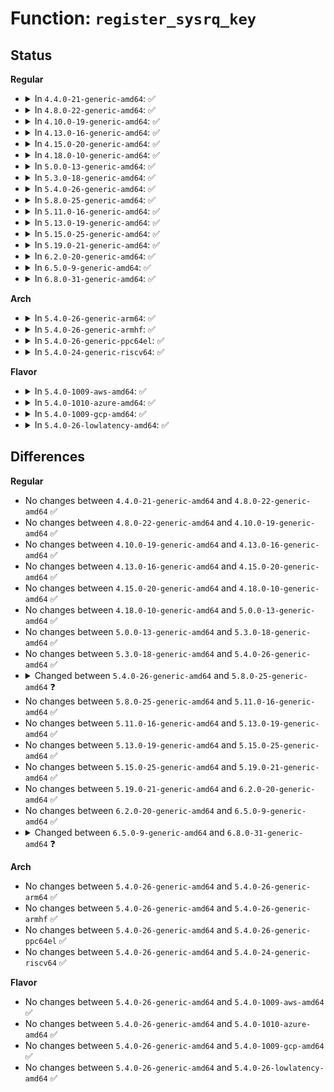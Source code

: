 # Function: <code>register_sysrq_key</code>

## Status
<b>Regular</b>
<ul>
<li>
<details>
<summary>In <code>4.4.0-21-generic-amd64</code>: ✅</summary>

```c
int register_sysrq_key(int key, struct sysrq_key_op * op_p)
```

```json
{
  "name": "register_sysrq_key",
  "collision_type": "Unique Global",
  "inline_type": "No",
  "funcs": [
    {
      "addr": 18446744071584013568,
      "name": "register_sysrq_key",
      "external": true,
      "loc": "drivers/tty/sysrq.c:1067",
      "file": "drivers/tty/sysrq.c",
      "inline": "seen, unknown",
      "caller_inline": [],
      "caller_func": [
        "kernel/power/poweroff.c:pm_sysrq_init",
        "kernel/debug/debug_core.c:kgdb_register_io_module"
      ]
    }
  ],
  "symbols": [
    {
      "addr": 18446744071584013568,
      "name": "register_sysrq_key",
      "section": ".text",
      "bind": "STB_GLOBAL",
      "size": 18
    }
  ]
}
```
</details>
</li>
<li>
<details>
<summary>In <code>4.8.0-22-generic-amd64</code>: ✅</summary>

```c
int register_sysrq_key(int key, struct sysrq_key_op * op_p)
```

```json
{
  "name": "register_sysrq_key",
  "collision_type": "Unique Global",
  "inline_type": "No",
  "funcs": [
    {
      "addr": 18446744071584344448,
      "name": "register_sysrq_key",
      "external": true,
      "loc": "drivers/tty/sysrq.c:1074",
      "file": "drivers/tty/sysrq.c",
      "inline": "seen, unknown",
      "caller_inline": [],
      "caller_func": [
        "kernel/power/poweroff.c:pm_sysrq_init",
        "kernel/debug/debug_core.c:kgdb_register_io_module"
      ]
    }
  ],
  "symbols": [
    {
      "addr": 18446744071584344448,
      "name": "register_sysrq_key",
      "section": ".text",
      "bind": "STB_GLOBAL",
      "size": 18
    }
  ]
}
```
</details>
</li>
<li>
<details>
<summary>In <code>4.10.0-19-generic-amd64</code>: ✅</summary>

```c
int register_sysrq_key(int key, struct sysrq_key_op * op_p)
```

```json
{
  "name": "register_sysrq_key",
  "collision_type": "Unique Global",
  "inline_type": "No",
  "funcs": [
    {
      "addr": 18446744071584526288,
      "name": "register_sysrq_key",
      "external": true,
      "loc": "drivers/tty/sysrq.c:1074",
      "file": "drivers/tty/sysrq.c",
      "inline": "seen, unknown",
      "caller_inline": [],
      "caller_func": [
        "kernel/power/poweroff.c:pm_sysrq_init",
        "kernel/debug/debug_core.c:kgdb_register_io_module"
      ]
    }
  ],
  "symbols": [
    {
      "addr": 18446744071584526288,
      "name": "register_sysrq_key",
      "section": ".text",
      "bind": "STB_GLOBAL",
      "size": 18
    }
  ]
}
```
</details>
</li>
<li>
<details>
<summary>In <code>4.13.0-16-generic-amd64</code>: ✅</summary>

```c
int register_sysrq_key(int key, struct sysrq_key_op * op_p)
```

```json
{
  "name": "register_sysrq_key",
  "collision_type": "Unique Global",
  "inline_type": "No",
  "funcs": [
    {
      "addr": 18446744071584609792,
      "name": "register_sysrq_key",
      "external": true,
      "loc": "drivers/tty/sysrq.c:1083",
      "file": "drivers/tty/sysrq.c",
      "inline": "seen, unknown",
      "caller_inline": [],
      "caller_func": [
        "kernel/power/poweroff.c:pm_sysrq_init",
        "kernel/debug/debug_core.c:kgdb_register_io_module"
      ]
    }
  ],
  "symbols": [
    {
      "addr": 18446744071584609792,
      "name": "register_sysrq_key",
      "section": ".text",
      "bind": "STB_GLOBAL",
      "size": 18
    }
  ]
}
```
</details>
</li>
<li>
<details>
<summary>In <code>4.15.0-20-generic-amd64</code>: ✅</summary>

```c
int register_sysrq_key(int key, struct sysrq_key_op * op_p)
```

```json
{
  "name": "register_sysrq_key",
  "collision_type": "Unique Global",
  "inline_type": "No",
  "funcs": [
    {
      "addr": 18446744071585022320,
      "name": "register_sysrq_key",
      "external": true,
      "loc": "drivers/tty/sysrq.c:1088",
      "file": "drivers/tty/sysrq.c",
      "inline": "seen, unknown",
      "caller_inline": [],
      "caller_func": [
        "kernel/power/poweroff.c:pm_sysrq_init",
        "kernel/debug/debug_core.c:kgdb_register_io_module"
      ]
    }
  ],
  "symbols": [
    {
      "addr": 18446744071585022320,
      "name": "register_sysrq_key",
      "section": ".text",
      "bind": "STB_GLOBAL",
      "size": 18
    }
  ]
}
```
</details>
</li>
<li>
<details>
<summary>In <code>4.18.0-10-generic-amd64</code>: ✅</summary>

```c
int register_sysrq_key(int key, struct sysrq_key_op * op_p)
```

```json
{
  "name": "register_sysrq_key",
  "collision_type": "Unique Global",
  "inline_type": "No",
  "funcs": [
    {
      "addr": 18446744071585256656,
      "name": "register_sysrq_key",
      "external": true,
      "loc": "drivers/tty/sysrq.c:1088",
      "file": "drivers/tty/sysrq.c",
      "inline": "seen, unknown",
      "caller_inline": [],
      "caller_func": [
        "kernel/power/poweroff.c:pm_sysrq_init",
        "security/lock_down.c:lockdown_lift_sysrq"
      ]
    }
  ],
  "symbols": [
    {
      "addr": 18446744071585256656,
      "name": "register_sysrq_key",
      "section": ".text",
      "bind": "STB_GLOBAL",
      "size": 18
    }
  ]
}
```
</details>
</li>
<li>
<details>
<summary>In <code>5.0.0-13-generic-amd64</code>: ✅</summary>

```c
int register_sysrq_key(int key, struct sysrq_key_op * op_p)
```

```json
{
  "name": "register_sysrq_key",
  "collision_type": "Unique Global",
  "inline_type": "No",
  "funcs": [
    {
      "addr": 18446744071585376048,
      "name": "register_sysrq_key",
      "external": true,
      "loc": "drivers/tty/sysrq.c:1082",
      "file": "drivers/tty/sysrq.c",
      "inline": "seen, unknown",
      "caller_inline": [],
      "caller_func": [
        "kernel/power/poweroff.c:pm_sysrq_init",
        "security/lock_down.c:lockdown_lift_sysrq"
      ]
    }
  ],
  "symbols": [
    {
      "addr": 18446744071585376048,
      "name": "register_sysrq_key",
      "section": ".text",
      "bind": "STB_GLOBAL",
      "size": 18
    }
  ]
}
```
</details>
</li>
<li>
<details>
<summary>In <code>5.3.0-18-generic-amd64</code>: ✅</summary>

```c
int register_sysrq_key(int key, struct sysrq_key_op * op_p)
```

```json
{
  "name": "register_sysrq_key",
  "collision_type": "Unique Global",
  "inline_type": "No",
  "funcs": [
    {
      "addr": 18446744071585589952,
      "name": "register_sysrq_key",
      "external": true,
      "loc": "drivers/tty/sysrq.c:1088",
      "file": "drivers/tty/sysrq.c",
      "inline": "seen, unknown",
      "caller_inline": [],
      "caller_func": [
        "kernel/power/poweroff.c:pm_sysrq_init",
        "kernel/rcu/tree.c:rcu_sysrq_init",
        "security/lock_down.c:lockdown_lift_sysrq"
      ]
    }
  ],
  "symbols": [
    {
      "addr": 18446744071585589952,
      "name": "register_sysrq_key",
      "section": ".text",
      "bind": "STB_GLOBAL",
      "size": 18
    }
  ]
}
```
</details>
</li>
<li>
<details>
<summary>In <code>5.4.0-26-generic-amd64</code>: ✅</summary>

```c
int register_sysrq_key(int key, struct sysrq_key_op * op_p)
```

```json
{
  "name": "register_sysrq_key",
  "collision_type": "Unique Global",
  "inline_type": "No",
  "funcs": [
    {
      "addr": 18446744071585730784,
      "name": "register_sysrq_key",
      "external": true,
      "loc": "drivers/tty/sysrq.c:1081",
      "file": "drivers/tty/sysrq.c",
      "inline": "seen, unknown",
      "caller_inline": [],
      "caller_func": [
        "kernel/power/poweroff.c:pm_sysrq_init",
        "kernel/rcu/tree.c:rcu_sysrq_init"
      ]
    }
  ],
  "symbols": [
    {
      "addr": 18446744071585730784,
      "name": "register_sysrq_key",
      "section": ".text",
      "bind": "STB_GLOBAL",
      "size": 18
    }
  ]
}
```
</details>
</li>
<li>
<details>
<summary>In <code>5.8.0-25-generic-amd64</code>: ✅</summary>

```c
int register_sysrq_key(int key, const struct sysrq_key_op * op_p)
```

```json
{
  "name": "register_sysrq_key",
  "collision_type": "Unique Global",
  "inline_type": "No",
  "funcs": [
    {
      "addr": 18446744071586461856,
      "name": "register_sysrq_key",
      "external": true,
      "loc": "drivers/tty/sysrq.c:1090",
      "file": "drivers/tty/sysrq.c",
      "inline": "seen, unknown",
      "caller_inline": [],
      "caller_func": [
        "kernel/power/poweroff.c:pm_sysrq_init",
        "kernel/rcu/tree.c:rcu_sysrq_init",
        "kernel/debug/debug_core.c:kgdb_register_io_module"
      ]
    }
  ],
  "symbols": [
    {
      "addr": 18446744071586461856,
      "name": "register_sysrq_key",
      "section": ".text",
      "bind": "STB_GLOBAL",
      "size": 18
    }
  ]
}
```
</details>
</li>
<li>
<details>
<summary>In <code>5.11.0-16-generic-amd64</code>: ✅</summary>

```c
int register_sysrq_key(int key, const struct sysrq_key_op * op_p)
```

```json
{
  "name": "register_sysrq_key",
  "collision_type": "Unique Global",
  "inline_type": "No",
  "funcs": [
    {
      "addr": 18446744071586576304,
      "name": "register_sysrq_key",
      "external": true,
      "loc": "drivers/tty/sysrq.c:1133",
      "file": "drivers/tty/sysrq.c",
      "inline": "seen, unknown",
      "caller_inline": [],
      "caller_func": [
        "kernel/power/poweroff.c:pm_sysrq_init",
        "kernel/rcu/tree.c:rcu_sysrq_init",
        "kernel/debug/debug_core.c:kgdb_register_io_module"
      ]
    }
  ],
  "symbols": [
    {
      "addr": 18446744071586576304,
      "name": "register_sysrq_key",
      "section": ".text",
      "bind": "STB_GLOBAL",
      "size": 18
    }
  ]
}
```
</details>
</li>
<li>
<details>
<summary>In <code>5.13.0-19-generic-amd64</code>: ✅</summary>

```c
int register_sysrq_key(int key, const struct sysrq_key_op * op_p)
```

```json
{
  "name": "register_sysrq_key",
  "collision_type": "Unique Global",
  "inline_type": "No",
  "funcs": [
    {
      "addr": 18446744071586461200,
      "name": "register_sysrq_key",
      "external": true,
      "loc": "drivers/tty/sysrq.c:1134",
      "file": "drivers/tty/sysrq.c",
      "inline": "seen, unknown",
      "caller_inline": [],
      "caller_func": [
        "kernel/power/poweroff.c:pm_sysrq_init",
        "kernel/rcu/tree.c:rcu_sysrq_init",
        "kernel/debug/debug_core.c:kgdb_register_io_module"
      ]
    }
  ],
  "symbols": [
    {
      "addr": 18446744071586461200,
      "name": "register_sysrq_key",
      "section": ".text",
      "bind": "STB_GLOBAL",
      "size": 18
    }
  ]
}
```
</details>
</li>
<li>
<details>
<summary>In <code>5.15.0-25-generic-amd64</code>: ✅</summary>

```c
int register_sysrq_key(int key, const struct sysrq_key_op * op_p)
```

```json
{
  "name": "register_sysrq_key",
  "collision_type": "Unique Global",
  "inline_type": "No",
  "funcs": [
    {
      "addr": 18446744071586988288,
      "name": "register_sysrq_key",
      "external": true,
      "loc": "drivers/tty/sysrq.c:1134",
      "file": "drivers/tty/sysrq.c",
      "inline": "seen, unknown",
      "caller_inline": [],
      "caller_func": [
        "kernel/power/poweroff.c:pm_sysrq_init",
        "kernel/rcu/tree.c:rcu_sysrq_init",
        "kernel/debug/debug_core.c:kgdb_register_io_module"
      ]
    }
  ],
  "symbols": [
    {
      "addr": 18446744071586988288,
      "name": "register_sysrq_key",
      "section": ".text",
      "bind": "STB_GLOBAL",
      "size": 18
    }
  ]
}
```
</details>
</li>
<li>
<details>
<summary>In <code>5.19.0-21-generic-amd64</code>: ✅</summary>

```c
int register_sysrq_key(int key, const struct sysrq_key_op * op_p)
```

```json
{
  "name": "register_sysrq_key",
  "collision_type": "Unique Global",
  "inline_type": "No",
  "funcs": [
    {
      "addr": 18446744071588285936,
      "name": "register_sysrq_key",
      "external": true,
      "loc": "drivers/tty/sysrq.c:1139",
      "file": "drivers/tty/sysrq.c",
      "inline": "seen, unknown",
      "caller_inline": [],
      "caller_func": [
        "kernel/power/poweroff.c:pm_sysrq_init",
        "kernel/rcu/tree.c:rcu_sysrq_init",
        "kernel/debug/debug_core.c:kgdb_register_io_module"
      ]
    }
  ],
  "symbols": [
    {
      "addr": 18446744071588285936,
      "name": "register_sysrq_key",
      "section": ".text",
      "bind": "STB_GLOBAL",
      "size": 28
    }
  ]
}
```
</details>
</li>
<li>
<details>
<summary>In <code>6.2.0-20-generic-amd64</code>: ✅</summary>

```c
int register_sysrq_key(int key, const struct sysrq_key_op * op_p)
```

```json
{
  "name": "register_sysrq_key",
  "collision_type": "Unique Global",
  "inline_type": "No",
  "funcs": [
    {
      "addr": 18446744071589702320,
      "name": "register_sysrq_key",
      "external": true,
      "loc": "drivers/tty/sysrq.c:1139",
      "file": "drivers/tty/sysrq.c",
      "inline": "seen, unknown",
      "caller_inline": [],
      "caller_func": [
        "kernel/power/poweroff.c:pm_sysrq_init",
        "kernel/rcu/tree.c:rcu_sysrq_init",
        "kernel/debug/debug_core.c:kgdb_register_io_module"
      ]
    }
  ],
  "symbols": [
    {
      "addr": 18446744071589702320,
      "name": "register_sysrq_key",
      "section": ".text",
      "bind": "STB_GLOBAL",
      "size": 28
    }
  ]
}
```
</details>
</li>
<li>
<details>
<summary>In <code>6.5.0-9-generic-amd64</code>: ✅</summary>

```c
int register_sysrq_key(int key, const struct sysrq_key_op * op_p)
```

```json
{
  "name": "register_sysrq_key",
  "collision_type": "Unique Global",
  "inline_type": "No",
  "funcs": [
    {
      "addr": 18446744071590007008,
      "name": "register_sysrq_key",
      "external": true,
      "loc": "drivers/tty/sysrq.c:1139",
      "file": "drivers/tty/sysrq.c",
      "inline": "seen, unknown",
      "caller_inline": [],
      "caller_func": [
        "kernel/power/poweroff.c:pm_sysrq_init",
        "kernel/rcu/tree.c:rcu_sysrq_init",
        "kernel/debug/debug_core.c:kgdb_register_io_module"
      ]
    }
  ],
  "symbols": [
    {
      "addr": 18446744071590007008,
      "name": "register_sysrq_key",
      "section": ".text",
      "bind": "STB_GLOBAL",
      "size": 28
    }
  ]
}
```
</details>
</li>
<li>
<details>
<summary>In <code>6.8.0-31-generic-amd64</code>: ✅</summary>

```c
int register_sysrq_key(u8 key, const struct sysrq_key_op * op_p)
```

```json
{
  "name": "register_sysrq_key",
  "collision_type": "Unique Global",
  "inline_type": "No",
  "funcs": [
    {
      "addr": 18446744071590345488,
      "name": "register_sysrq_key",
      "external": true,
      "loc": "drivers/tty/sysrq.c:1138",
      "file": "drivers/tty/sysrq.c",
      "inline": "seen, unknown",
      "caller_inline": [],
      "caller_func": [
        "kernel/power/poweroff.c:pm_sysrq_init",
        "kernel/rcu/tree.c:rcu_sysrq_init",
        "kernel/debug/debug_core.c:kgdb_register_io_module",
        "drivers/gpu/drm/drm_fb_helper.c:__drm_fb_helper_initial_config_and_unlock"
      ]
    }
  ],
  "symbols": [
    {
      "addr": 18446744071590345488,
      "name": "register_sysrq_key",
      "section": ".text",
      "bind": "STB_GLOBAL",
      "size": 32
    }
  ]
}
```
</details>
</li>
</ul>
<b>Arch</b>
<ul>
<li>
<details>
<summary>In <code>5.4.0-26-generic-arm64</code>: ✅</summary>

```c
int register_sysrq_key(int key, struct sysrq_key_op * op_p)
```

```json
{
  "name": "register_sysrq_key",
  "collision_type": "Unique Global",
  "inline_type": "No",
  "funcs": [
    {
      "addr": 18446603336498431016,
      "name": "register_sysrq_key",
      "external": true,
      "loc": "drivers/tty/sysrq.c:1081",
      "file": "drivers/tty/sysrq.c",
      "inline": "seen, unknown",
      "caller_inline": [],
      "caller_func": [
        "kernel/power/poweroff.c:pm_sysrq_init",
        "kernel/rcu/tree.c:rcu_sysrq_init"
      ]
    }
  ],
  "symbols": [
    {
      "addr": 18446603336498431016,
      "name": "register_sysrq_key",
      "section": ".text",
      "bind": "STB_GLOBAL",
      "size": 56
    }
  ]
}
```
</details>
</li>
<li>
<details>
<summary>In <code>5.4.0-26-generic-armhf</code>: ✅</summary>

```c
int register_sysrq_key(int key, struct sysrq_key_op * op_p)
```

```json
{
  "name": "register_sysrq_key",
  "collision_type": "Unique Global",
  "inline_type": "No",
  "funcs": [
    {
      "addr": 3231096172,
      "name": "register_sysrq_key",
      "external": true,
      "loc": "drivers/tty/sysrq.c:1081",
      "file": "drivers/tty/sysrq.c",
      "inline": "seen, unknown",
      "caller_inline": [],
      "caller_func": [
        "kernel/power/poweroff.c:pm_sysrq_init",
        "kernel/rcu/tree.c:rcu_sysrq_init",
        "kernel/debug/debug_core.c:kgdb_register_io_module"
      ]
    }
  ],
  "symbols": [
    {
      "addr": 3231096172,
      "name": "register_sysrq_key",
      "section": ".text",
      "bind": "STB_GLOBAL",
      "size": 32
    }
  ]
}
```
</details>
</li>
<li>
<details>
<summary>In <code>5.4.0-26-generic-ppc64el</code>: ✅</summary>

```c
int register_sysrq_key(int key, struct sysrq_key_op * op_p)
```

```json
{
  "name": "register_sysrq_key",
  "collision_type": "Unique Global",
  "inline_type": "No",
  "funcs": [
    {
      "addr": 13835058055291614144,
      "name": "register_sysrq_key",
      "external": true,
      "loc": "drivers/tty/sysrq.c:1081",
      "file": "drivers/tty/sysrq.c",
      "inline": "seen, unknown",
      "caller_inline": [],
      "caller_func": [
        "arch/powerpc/xmon/xmon.c:setup_xmon_sysrq",
        "kernel/power/poweroff.c:pm_sysrq_init",
        "kernel/rcu/tree.c:rcu_sysrq_init",
        "kernel/debug/debug_core.c:kgdb_register_io_module"
      ]
    }
  ],
  "symbols": [
    {
      "addr": 13835058055291614144,
      "name": "register_sysrq_key",
      "section": ".text",
      "bind": "STB_GLOBAL",
      "size": 24
    }
  ]
}
```
</details>
</li>
<li>
<details>
<summary>In <code>5.4.0-24-generic-riscv64</code>: ✅</summary>

```c
int register_sysrq_key(int key, struct sysrq_key_op * op_p)
```

```json
{
  "name": "register_sysrq_key",
  "collision_type": "Unique Global",
  "inline_type": "No",
  "funcs": [
    {
      "addr": 18446743936276081738,
      "name": "register_sysrq_key",
      "external": true,
      "loc": "drivers/tty/sysrq.c:1081",
      "file": "drivers/tty/sysrq.c",
      "inline": "seen, unknown",
      "caller_inline": [],
      "caller_func": [
        "kernel/power/poweroff.c:pm_sysrq_init",
        "kernel/rcu/tree.c:rcu_sysrq_init"
      ]
    }
  ],
  "symbols": [
    {
      "addr": 18446743936276081738,
      "name": "register_sysrq_key",
      "section": ".text",
      "bind": "STB_GLOBAL",
      "size": 52
    }
  ]
}
```
</details>
</li>
</ul>
<b>Flavor</b>
<ul>
<li>
<details>
<summary>In <code>5.4.0-1009-aws-amd64</code>: ✅</summary>

```c
int register_sysrq_key(int key, struct sysrq_key_op * op_p)
```

```json
{
  "name": "register_sysrq_key",
  "collision_type": "Unique Global",
  "inline_type": "No",
  "funcs": [
    {
      "addr": 18446744071585491808,
      "name": "register_sysrq_key",
      "external": true,
      "loc": "drivers/tty/sysrq.c:1081",
      "file": "drivers/tty/sysrq.c",
      "inline": "seen, unknown",
      "caller_inline": [],
      "caller_func": [
        "kernel/power/poweroff.c:pm_sysrq_init",
        "kernel/rcu/tree.c:rcu_sysrq_init"
      ]
    }
  ],
  "symbols": [
    {
      "addr": 18446744071585491808,
      "name": "register_sysrq_key",
      "section": ".text",
      "bind": "STB_GLOBAL",
      "size": 18
    }
  ]
}
```
</details>
</li>
<li>
<details>
<summary>In <code>5.4.0-1010-azure-amd64</code>: ✅</summary>

```c
int register_sysrq_key(int key, struct sysrq_key_op * op_p)
```

```json
{
  "name": "register_sysrq_key",
  "collision_type": "Unique Global",
  "inline_type": "No",
  "funcs": [
    {
      "addr": 18446744071585361648,
      "name": "register_sysrq_key",
      "external": true,
      "loc": "drivers/tty/sysrq.c:1081",
      "file": "drivers/tty/sysrq.c",
      "inline": "seen, unknown",
      "caller_inline": [],
      "caller_func": [
        "kernel/power/poweroff.c:pm_sysrq_init",
        "kernel/rcu/tree.c:rcu_sysrq_init"
      ]
    }
  ],
  "symbols": [
    {
      "addr": 18446744071585361648,
      "name": "register_sysrq_key",
      "section": ".text",
      "bind": "STB_GLOBAL",
      "size": 18
    }
  ]
}
```
</details>
</li>
<li>
<details>
<summary>In <code>5.4.0-1009-gcp-amd64</code>: ✅</summary>

```c
int register_sysrq_key(int key, struct sysrq_key_op * op_p)
```

```json
{
  "name": "register_sysrq_key",
  "collision_type": "Unique Global",
  "inline_type": "No",
  "funcs": [
    {
      "addr": 18446744071585681184,
      "name": "register_sysrq_key",
      "external": true,
      "loc": "drivers/tty/sysrq.c:1081",
      "file": "drivers/tty/sysrq.c",
      "inline": "seen, unknown",
      "caller_inline": [],
      "caller_func": [
        "kernel/power/poweroff.c:pm_sysrq_init",
        "kernel/rcu/tree.c:rcu_sysrq_init"
      ]
    }
  ],
  "symbols": [
    {
      "addr": 18446744071585681184,
      "name": "register_sysrq_key",
      "section": ".text",
      "bind": "STB_GLOBAL",
      "size": 18
    }
  ]
}
```
</details>
</li>
<li>
<details>
<summary>In <code>5.4.0-26-lowlatency-amd64</code>: ✅</summary>

```c
int register_sysrq_key(int key, struct sysrq_key_op * op_p)
```

```json
{
  "name": "register_sysrq_key",
  "collision_type": "Unique Global",
  "inline_type": "No",
  "funcs": [
    {
      "addr": 18446744071585789008,
      "name": "register_sysrq_key",
      "external": true,
      "loc": "drivers/tty/sysrq.c:1081",
      "file": "drivers/tty/sysrq.c",
      "inline": "seen, unknown",
      "caller_inline": [],
      "caller_func": [
        "kernel/power/poweroff.c:pm_sysrq_init",
        "kernel/rcu/tree.c:rcu_sysrq_init"
      ]
    }
  ],
  "symbols": [
    {
      "addr": 18446744071585789008,
      "name": "register_sysrq_key",
      "section": ".text",
      "bind": "STB_GLOBAL",
      "size": 18
    }
  ]
}
```
</details>
</li>
</ul>

## Differences
<b>Regular</b>
<ul>
<li>
No changes between <code>4.4.0-21-generic-amd64</code> and <code>4.8.0-22-generic-amd64</code> ✅
</li>
<li>
No changes between <code>4.8.0-22-generic-amd64</code> and <code>4.10.0-19-generic-amd64</code> ✅
</li>
<li>
No changes between <code>4.10.0-19-generic-amd64</code> and <code>4.13.0-16-generic-amd64</code> ✅
</li>
<li>
No changes between <code>4.13.0-16-generic-amd64</code> and <code>4.15.0-20-generic-amd64</code> ✅
</li>
<li>
No changes between <code>4.15.0-20-generic-amd64</code> and <code>4.18.0-10-generic-amd64</code> ✅
</li>
<li>
No changes between <code>4.18.0-10-generic-amd64</code> and <code>5.0.0-13-generic-amd64</code> ✅
</li>
<li>
No changes between <code>5.0.0-13-generic-amd64</code> and <code>5.3.0-18-generic-amd64</code> ✅
</li>
<li>
No changes between <code>5.3.0-18-generic-amd64</code> and <code>5.4.0-26-generic-amd64</code> ✅
</li>
<li>
<details>
<summary>Changed between <code>5.4.0-26-generic-amd64</code> and <code>5.8.0-25-generic-amd64</code> ❓</summary>
<ul>
<li>
<b>Param type changed. </b>
<code>struct sysrq_key_op * op_p</code> ➡️ <code>const struct sysrq_key_op * op_p</code>
</li>
</ul>
</details>
</li>
<li>
No changes between <code>5.8.0-25-generic-amd64</code> and <code>5.11.0-16-generic-amd64</code> ✅
</li>
<li>
No changes between <code>5.11.0-16-generic-amd64</code> and <code>5.13.0-19-generic-amd64</code> ✅
</li>
<li>
No changes between <code>5.13.0-19-generic-amd64</code> and <code>5.15.0-25-generic-amd64</code> ✅
</li>
<li>
No changes between <code>5.15.0-25-generic-amd64</code> and <code>5.19.0-21-generic-amd64</code> ✅
</li>
<li>
No changes between <code>5.19.0-21-generic-amd64</code> and <code>6.2.0-20-generic-amd64</code> ✅
</li>
<li>
No changes between <code>6.2.0-20-generic-amd64</code> and <code>6.5.0-9-generic-amd64</code> ✅
</li>
<li>
<details>
<summary>Changed between <code>6.5.0-9-generic-amd64</code> and <code>6.8.0-31-generic-amd64</code> ❓</summary>
<ul>
<li>
<b>Param type changed. </b>
<code>int key</code> ➡️ <code>u8 key</code>
</li>
</ul>
</details>
</li>
</ul>
<b>Arch</b>
<ul>
<li>
No changes between <code>5.4.0-26-generic-amd64</code> and <code>5.4.0-26-generic-arm64</code> ✅
</li>
<li>
No changes between <code>5.4.0-26-generic-amd64</code> and <code>5.4.0-26-generic-armhf</code> ✅
</li>
<li>
No changes between <code>5.4.0-26-generic-amd64</code> and <code>5.4.0-26-generic-ppc64el</code> ✅
</li>
<li>
No changes between <code>5.4.0-26-generic-amd64</code> and <code>5.4.0-24-generic-riscv64</code> ✅
</li>
</ul>
<b>Flavor</b>
<ul>
<li>
No changes between <code>5.4.0-26-generic-amd64</code> and <code>5.4.0-1009-aws-amd64</code> ✅
</li>
<li>
No changes between <code>5.4.0-26-generic-amd64</code> and <code>5.4.0-1010-azure-amd64</code> ✅
</li>
<li>
No changes between <code>5.4.0-26-generic-amd64</code> and <code>5.4.0-1009-gcp-amd64</code> ✅
</li>
<li>
No changes between <code>5.4.0-26-generic-amd64</code> and <code>5.4.0-26-lowlatency-amd64</code> ✅
</li>
</ul>
